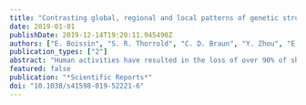 ```yaml
---
title: "Contrasting global, regional and local patterns of genetic structure in gray reef shark populations from the Indo-Pacific region"
date: 2019-01-01
publishDate: 2019-12-14T19:20:11.945490Z
authors: ["E. Boissin", "S. R. Thorrold", "C. D. Braun", "Y. Zhou", "E. E. Clua", "S. Planes"]
publication_types: ["2"]
abstract: "Human activities have resulted in the loss of over 90% of sharks in most ocean basins and one in four species of elasmobranch are now listed at risk of extinction by the IUCN. How this collapse will affect the ability of populations to recover in the face of continued exploitation and global climate change remains unknown. Indeed, important ecological and biological information are lacking for most shark species, particularly estimates of genetic diversity and population structure over a range of spatial scales. Using 15 microsatellite markers, we investigated genetic diversity and population structure in gray reef sharks over their Indo-Pacific range (407 specimens from 9 localities). Clear genetic differentiation was observed between the Indian and the Pacific Ocean specimens (FST = 0.145***). Further differentiation within the Pacific included a West and East cleavage as well as North-Central and South-Central Pacific clusters. No genetic differentiation was detected within archipelagos. These results highlight the legacy of past climate changes and the effects of large ocean expanses and circulation patterns on contrasting levels of connectivity at global, regional and local scales. Our results indicate a need for regional conservation units for gray reef sharks and pinpoint the isolation and vulnerability of their French Polynesian population."
featured: false
publication: "*Scientific Reports*"
doi: "10.1038/s41598-019-52221-6"
---
```


